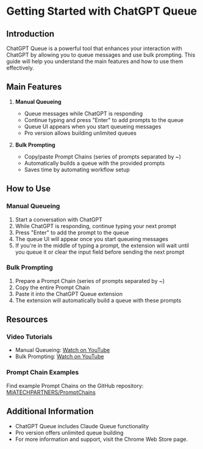 # Getting Started with ChatGPT Queue

## Introduction

ChatGPT Queue is a powerful tool that enhances your interaction with ChatGPT by allowing you to queue messages and use bulk prompting. This guide will help you understand the main features and how to use them effectively.

## Main Features

1. **Manual Queueing**

   - Queue messages while ChatGPT is responding
   - Continue typing and press "Enter" to add prompts to the queue
   - Queue UI appears when you start queueing messages
   - Pro version allows building unlimited queues

2. **Bulk Prompting**
   - Copy/paste Prompt Chains (series of prompts separated by ~)
   - Automatically builds a queue with the provided prompts
   - Saves time by automating workflow setup

## How to Use

### Manual Queueing

1. Start a conversation with ChatGPT
2. While ChatGPT is responding, continue typing your next prompt
3. Press "Enter" to add the prompt to the queue
4. The queue UI will appear once you start queueing messages
5. If you're in the middle of typing a prompt, the extension will wait until you queue it or clear the input field before sending the next prompt

### Bulk Prompting

1. Prepare a Prompt Chain (series of prompts separated by ~)
2. Copy the entire Prompt Chain
3. Paste it into the ChatGPT Queue extension
4. The extension will automatically build a queue with these prompts

## Resources

### Video Tutorials

- Manual Queueing: [Watch on YouTube]()
- Bulk Prompting: [Watch on YouTube]()

### Prompt Chain Examples

Find example Prompt Chains on the GitHub repository:
[MIATECHPARTNERS/PromptChains]()

## Additional Information

- ChatGPT Queue includes Claude Queue functionality
- Pro version offers unlimited queue building
- For more information and support, visit the Chrome Web Store page.
